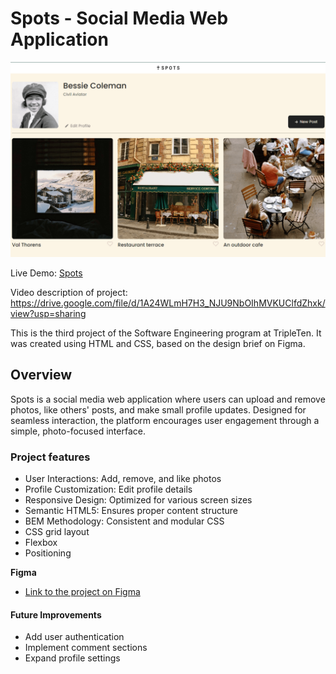 # Spots - Social Media Web Application

![Screenshot of Application](./images/demo/SS_Spots.png)

Live Demo: [Spots](https://nosracsixela.github.io/se_project_spots/)

Video description of project: https://drive.google.com/file/d/1A24WLmH7H3_NJU9NbOIhMVKUClfdZhxk/view?usp=sharing

This is the third project of the Software Engineering program at TripleTen. It was created using HTML and CSS, based on the design brief on Figma.

## Overview

Spots is a social media web application where users can upload and remove photos, like others' posts, and make small profile updates. Designed for seamless interaction, the platform encourages user engagement through a simple, photo-focused interface.

### Project features

- User Interactions: Add, remove, and like photos
- Profile Customization: Edit profile details
- Responsive Design: Optimized for various screen sizes
- Semantic HTML5: Ensures proper content structure
- BEM Methodology: Consistent and modular CSS
- CSS grid layout
- Flexbox
- Positioning

**Figma**

- [Link to the project on Figma](https://www.figma.com/file/BBNm2bC3lj8QQMHlnqRsga/Sprint-3-Project-%E2%80%94-Spots?type=design&node-id=2%3A60&mode=design&t=afgNFybdorZO6cQo-1)

#### Future Improvements

- Add user authentication
- Implement comment sections
- Expand profile settings
